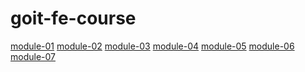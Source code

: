 # goit-fe-course

<a href="https://bipraider.github.io/goit-js-homeworkes/module-01">module-01</a>
<a href="https://bipraider.github.io/goit-js-homeworkes/module-02">module-02</a>
<a href="https://bipraider.github.io/goit-js-homeworkes/module-03">module-03</a>
<a href="https://bipraider.github.io/goit-js-homeworkes/module-04">module-04</a>
<a href="https://bipraider.github.io/goit-js-homeworkes/module-05">module-05</a>
<a href="https://bipraider.github.io/goit-js-homeworkes/module-06">module-06</a>
<a href="https://bipraider.github.io/goit-js-homeworkes/module-07">module-07</a>